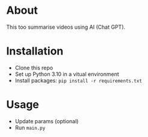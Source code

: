 # About
This too summarise videos using AI (Chat GPT).

# Installation
- Clone this repo
- Set up Python 3.10 in a vitual environment
- Install packages: `pip install -r requirements.txt`
# Usage
- Update params (optional)
- Run `main.py`